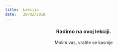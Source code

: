 ```yaml
---
title:  Lekcija
date:   20/02/2018
---
```


### <center>Radimo na ovoj lekciji.</center>
<center>Molim vas, vratite se kasnije</center>